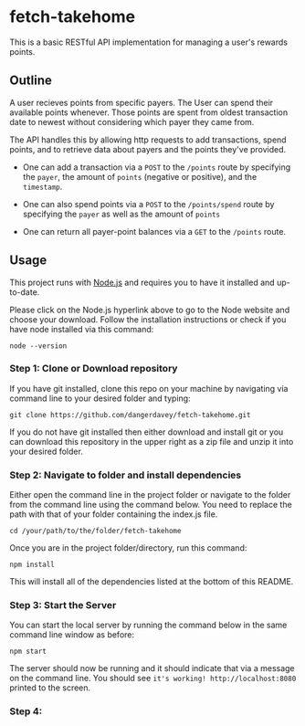 
# fetch-takehome

This is a basic RESTful API implementation for managing a user's rewards points.

## Outline
A user recieves points from specific payers. The User can spend their available 
points whenever. Those points are spent from oldest transaction date to newest
without considering which payer they came from. 

The API handles this by allowing http requests to add transactions, 
spend points, and to retrieve data about payers and the points they've 
provided.
 
* One can add a transaction via a `POST` to the `/points` route by specifying the `payer`, the amount of `points` (negative or positive), and the `timestamp`.

* One can also spend points via a `POST` to the `/points/spend` route by specifying the `payer` as well as the amount of `points`

* One can return all payer-point balances via a `GET` to the `/points` route.

## Usage

This project runs with [Node.js](https://nodejs.org/) and requires you to have it installed and up-to-date.

Please click on the Node.js hyperlink above to go to the Node website and choose your download. 
Follow the installation instructions or check if you have node installed via this command:
```
node --version
```

### Step 1: Clone or Download repository
If you have git installed, clone this repo on your machine by navigating via command line to your desired folder and typing:
```
git clone https://github.com/dangerdavey/fetch-takehome.git
```

If you do not have git installed then either download and install git or you can download this repository in the upper right as a zip file and unzip it into your desired folder.

### Step 2: Navigate to folder and install dependencies
Either open the command line in the project folder or navigate to the folder from the command line using the command below. You need to replace the path with that of your folder containing the index.js file.
```
cd /your/path/to/the/folder/fetch-takehome
```
Once you are in the project folder/directory, run this command:
```
npm install
```
This will install all of the dependencies listed at the bottom of this README.

### Step 3: Start the Server
You can start the local server by running the command below in the same command line window as before:
```
npm start
```
The server should now be running and it should indicate that via a message on the command line. You should see `it's working! http://localhost:8080` printed to the screen.
### Step 4: 
